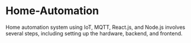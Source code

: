 # Home-Automation
Home automation system using IoT, MQTT, React.js, and Node.js involves several steps, including setting up the hardware, backend, and frontend.
